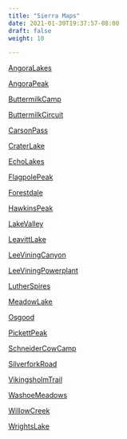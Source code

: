 ```yaml
---
title: "Sierra Maps"
date: 2021-01-30T19:37:57-08:00
draft: false
weight: 10

---
```


<a target="_blank" href="/xmeyers/maps/AngoraLakes.pdf">AngoraLakes</a> 

<a target="_blank" href="/xmeyers/maps/AngoraPeak.pdf">AngoraPeak</a> 

<a target="_blank" href="/xmeyers/maps/ButtermilkCamp.pdf">ButtermilkCamp</a> 

<a target="_blank" href="/xmeyers/maps/ButtermilkCircuit.pdf">ButtermilkCircuit</a> 

<a target="_blank" href="/xmeyers/maps/CarsonPass.pdf">CarsonPass</a> 

<a target="_blank" href="/xmeyers/maps/CraterLake.pdf">CraterLake</a> 

<a target="_blank" href="/xmeyers/maps/EchoLakes.pdf">EchoLakes</a> 

<a target="_blank" href="/xmeyers/maps/FlagpolePeak.pdf">FlagpolePeak</a> 

<a target="_blank" href="/xmeyers/maps/Forestdale.pdf">Forestdale</a> 

<a target="_blank" href="/xmeyers/maps/HawkinsPeak.pdf">HawkinsPeak</a> 

<a target="_blank" href="/xmeyers/maps/LakeValley.pdf">LakeValley</a> 

<a target="_blank" href="/xmeyers/maps/LeavittLake.pdf">LeavittLake</a> 

<a target="_blank" href="/xmeyers/maps/LeeViningCanyon.pdf">LeeViningCanyon</a> 

<a target="_blank" href="/xmeyers/maps/LeeViningPowerplant.pdf">LeeViningPowerplant</a> 

<a target="_blank" href="/xmeyers/maps/LutherSpires.pdf">LutherSpires</a> 

<a target="_blank" href="/xmeyers/maps/MeadowLake.pdf">MeadowLake</a> 

<a target="_blank" href="/xmeyers/maps/Osgood.pdf">Osgood</a> 

<a target="_blank" href="/xmeyers/maps/PickettPeak.pdf">PickettPeak</a> 

<a target="_blank" href="/xmeyers/maps/SchneiderCowCamp.pdf">SchneiderCowCamp</a> 

<a target="_blank" href="/xmeyers/maps/SilverforkRoad.pdf">SilverforkRoad</a> 

<a target="_blank" href="/xmeyers/maps/VikingsholmTrail.pdf">VikingsholmTrail</a> 

<a target="_blank" href="/xmeyers/maps/WashoeMeadows.pdf">WashoeMeadows</a> 

<a target="_blank" href="/xmeyers/maps/WillowCreek.pdf">WillowCreek</a> 

<a target="_blank" href="/xmeyers/maps/WrightsLake.pdf">WrightsLake</a> 

